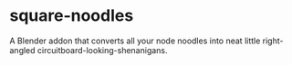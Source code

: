 # square-noodles
A Blender addon that converts all your node noodles into neat little right-angled circuitboard-looking-shenanigans.
